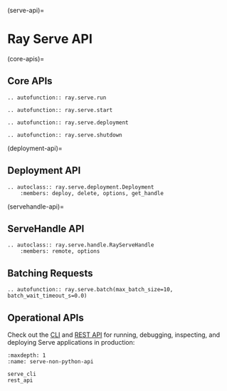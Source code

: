 (serve-api)=
# Ray Serve API

(core-apis)=

## Core APIs

```{eval-rst}
.. autofunction:: ray.serve.run
```

```{eval-rst}
.. autofunction:: ray.serve.start
```

```{eval-rst}
.. autofunction:: ray.serve.deployment
```

```{eval-rst}
.. autofunction:: ray.serve.shutdown
```

(deployment-api)=

## Deployment API

```{eval-rst}
.. autoclass:: ray.serve.deployment.Deployment
    :members: deploy, delete, options, get_handle
```

(servehandle-api)=

## ServeHandle API

```{eval-rst}
.. autoclass:: ray.serve.handle.RayServeHandle
    :members: remote, options
```

## Batching Requests

```{eval-rst}
.. autofunction:: ray.serve.batch(max_batch_size=10, batch_wait_timeout_s=0.0)
```

## Operational APIs

Check out the [CLI](serve-cli) and [REST API](serve-rest-api) for running, debugging, inspecting, and deploying Serve applications in production:

```{toctree}
:maxdepth: 1
:name: serve-non-python-api

serve_cli
rest_api
```